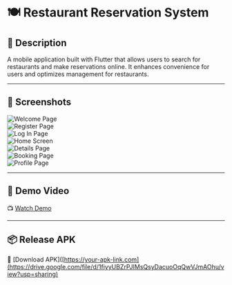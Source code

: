 # 🍽️ Restaurant Reservation System

## 📖 Description
A mobile application built with Flutter that allows users to search for restaurants and make reservations online. It enhances convenience for users and optimizes management for restaurants.

---

## 📸 Screenshots

![Welcome Page](screenshot/welcome_screen.png)  
![Register Page](screenshot/register_screen.png)  
![Log In Page](screenshot/login_screen.png)  
![Home Screen](screenshot/home_screen.png)  
![Details Page](screenshot/details_screen.png)  
![Booking Page](screenshot/booking_screen.png)  
![Profile Page](screenshot/profile_screen.png)

---

## 🎥 Demo Video

📺 [Watch Demo](https://drive.google.com/file/d/1ZhrhA_gJyDqHYfofkk0JOPQ9ElkwFe6j/view?usp=sharing)

---

## 📦 Release APK

📲 [Download APK]([https://your-apk-link.com](https://drive.google.com/file/d/1fiyyUBZrPJIMsQsyDacuoOqQwVJmAOhu/view?usp=sharing)

